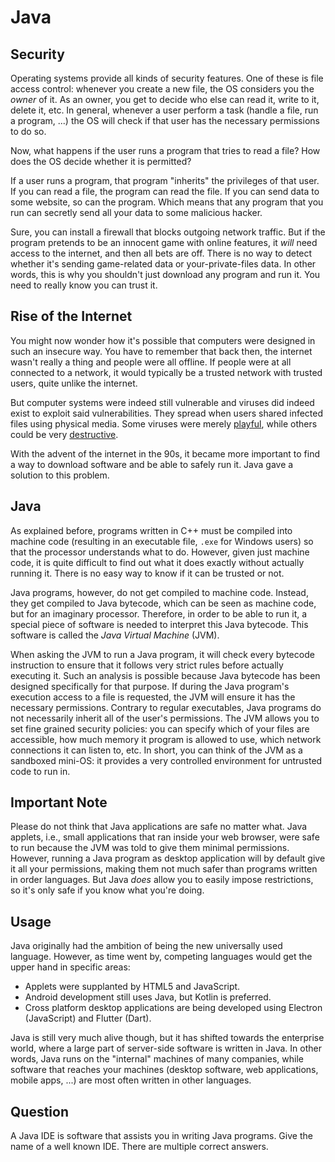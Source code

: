 # Java

## Security

Operating systems provide all kinds of security features.
One of these is file access control: whenever you create a new file, the OS considers you the *owner* of it.
As an owner, you get to decide who else can read it, write to it, delete it, etc.
In general, whenever a user perform a task (handle a file, run a program, ...) the OS will check if that user has the necessary permissions to do so.

Now, what happens if the user runs a program that tries to read a file?
How does the OS decide whether it is permitted?

If a user runs a program, that program "inherits" the privileges of that user.
If you can read a file, the program can read the file.
If you can send data to some website, so can the program.
Which means that any program that you run can secretly send all your data to some malicious hacker.

Sure, you can install a firewall that blocks outgoing network traffic.
But if the program pretends to be an innocent game with online features, it *will* need access to the internet,
and then all bets are off.
There is no way to detect whether it's sending game-related data or your-private-files data.
In other words, this is why you shouldn't just download any program and run it.
You need to really know you can trust it.

## Rise of the Internet

You might now wonder how it's possible that computers were designed in such an insecure way.
You have to remember that back then, the internet wasn't really a thing and people were all offline.
If people were at all connected to a network, it would typically be a trusted network with trusted users, quite unlike the internet.

But computer systems were indeed still vulnerable and viruses did indeed exist to exploit said vulnerabilities.
They spread when users shared infected files using physical media.
Some viruses were merely [playful](https://en.wikipedia.org/wiki/Ping-Pong_virus),
while others could be very [destructive](https://en.wikipedia.org/wiki/Casino_(computer_virus)).

With the advent of the internet in the 90s, it became more important to find a way to download software and be able to safely run it.
Java gave a solution to this problem.

## Java

As explained before, programs written in C++ must be compiled into machine code (resulting in an executable file, `.exe` for Windows users) so that the processor understands what to do.
However, given just machine code, it is quite difficult to find out what it does exactly without actually running it.
There is no easy way to know if it can be trusted or not.

Java programs, however, do not get compiled to machine code.
Instead, they get compiled to Java bytecode, which can be seen as machine code, but for an imaginary processor.
Therefore, in order to be able to run it, a special piece of software is needed to interpret this Java bytecode.
This software is called the *Java Virtual Machine* (JVM).

When asking the JVM to run a Java program, it will check every bytecode instruction to ensure that it follows very strict rules before actually executing it.
Such an analysis is possible because Java bytecode has been designed specifically for that purpose.
If during the Java program's execution access to a file is requested, the JVM will ensure it has the necessary permissions.
Contrary to regular executables, Java programs do not necessarily inherit all of the user's permissions.
The JVM allows you to set fine grained security policies: you can specify which of your files are accessible, how much memory it program is allowed to use, which network connections it can listen to, etc.
In short, you can think of the JVM as a sandboxed mini-OS: it provides a very controlled environment for untrusted code to run in.

## Important Note

Please do not think that Java applications are safe no matter what.
Java applets, i.e., small applications that ran inside your web browser, were safe to run because the JVM was told to give them minimal permissions.
However, running a Java program as desktop application will by default give it all your permissions, making them not much safer than programs written in order languages.
But Java *does* allow you to easily impose restrictions, so it's only safe if you know what you're doing.

## Usage

Java originally had the ambition of being the new universally used language.
However, as time went by, competing languages would get the upper hand in specific areas:

* Applets were supplanted by HTML5 and JavaScript.
* Android development still uses Java, but Kotlin is preferred.
* Cross platform desktop applications are being developed using Electron (JavaScript) and Flutter (Dart).

Java is still very much alive though, but it has shifted towards the enterprise world, where a large part of server-side software is written in Java.
In other words, Java runs on the "internal" machines of many companies, while software that reaches your machines (desktop software, web applications, mobile apps, ...) are most often written in other languages.

## Question

A Java IDE is software that assists you in writing Java programs.
Give the name of a well known IDE.
There are multiple correct answers.
